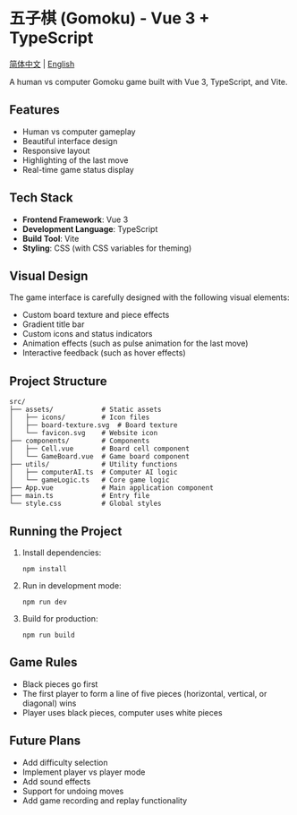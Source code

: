# 五子棋 (Gomoku) - Vue 3 + TypeScript

[简体中文](README.md) | [English](README_EN.md)

A human vs computer Gomoku game built with Vue 3, TypeScript, and Vite.

## Features

- Human vs computer gameplay
- Beautiful interface design
- Responsive layout
- Highlighting of the last move
- Real-time game status display

## Tech Stack

- **Frontend Framework**: Vue 3
- **Development Language**: TypeScript
- **Build Tool**: Vite
- **Styling**: CSS (with CSS variables for theming)

## Visual Design

The game interface is carefully designed with the following visual elements:

- Custom board texture and piece effects
- Gradient title bar
- Custom icons and status indicators
- Animation effects (such as pulse animation for the last move)
- Interactive feedback (such as hover effects)

## Project Structure

```
src/
├── assets/            # Static assets
│   ├── icons/         # Icon files
│   ├── board-texture.svg  # Board texture
│   └── favicon.svg    # Website icon
├── components/        # Components
│   ├── Cell.vue       # Board cell component
│   └── GameBoard.vue  # Game board component
├── utils/             # Utility functions
│   ├── computerAI.ts  # Computer AI logic
│   └── gameLogic.ts   # Core game logic
├── App.vue            # Main application component
├── main.ts            # Entry file
└── style.css          # Global styles
```

## Running the Project

1. Install dependencies:
   ```
   npm install
   ```

2. Run in development mode:
   ```
   npm run dev
   ```

3. Build for production:
   ```
   npm run build
   ```

## Game Rules

- Black pieces go first
- The first player to form a line of five pieces (horizontal, vertical, or diagonal) wins
- Player uses black pieces, computer uses white pieces

## Future Plans

- Add difficulty selection
- Implement player vs player mode
- Add sound effects
- Support for undoing moves
- Add game recording and replay functionality
